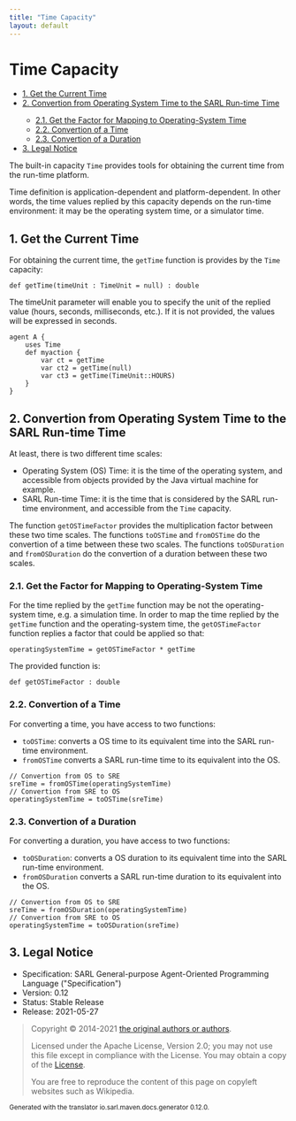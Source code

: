 ```yaml
---
title: "Time Capacity"
layout: default
---
```


# Time Capacity


<ul class="page_outline" id="page_outline">

<li><a href="#1-get-the-current-time">1. Get the Current Time</a></li>
<li><a href="#2-convertion-from-operating-system-time-to-the-sarl-run-time-time">2. Convertion from Operating System Time to the SARL Run-time Time</a></li>
<ul>
  <li><a href="#21-get-the-factor-for-mapping-to-operating-system-time">2.1. Get the Factor for Mapping to Operating-System Time</a></li>
  <li><a href="#22-convertion-of-a-time">2.2. Convertion of a Time</a></li>
  <li><a href="#23-convertion-of-a-duration">2.3. Convertion of a Duration</a></li>
</ul>
<li><a href="#3-legal-notice">3. Legal Notice</a></li>

</ul>


The built-in capacity `Time` provides tools for obtaining the current time from the run-time platform.

Time definition is application-dependent and platform-dependent. In other words,
the time values replied by this capacity depends on the run-time environment:
it may be the operating system time, or a simulator time.





## 1. Get the Current Time

For obtaining the current time, the `getTime` function is provides by the `Time` capacity:

```sarl
def getTime(timeUnit : TimeUnit = null) : double
```



The timeUnit parameter will enable you to specify the unit of the replied
value (hours, seconds, milliseconds, etc.). If it is not provided,
the values will be expressed in seconds.

```sarl
agent A {
	uses Time
	def myaction {
		var ct = getTime
		var ct2 = getTime(null)
		var ct3 = getTime(TimeUnit::HOURS)
	}
}
```



## 2. Convertion from Operating System Time to the SARL Run-time Time

At least, there is two different time scales:

* Operating System (OS) Time: it is the time of the operating system, and accessible from objects provided by the Java virtual machine for example.
* SARL Run-time Time: it is the time that is considered by the SARL run-time environment, and accessible from the `Time` capacity.


The function `getOSTimeFactor` provides the multiplication factor between these two time scales.
The functions `toOSTime` and `fromOSTime` do the convertion of a time between these two scales.
The functions `toOSDuration` and `fromOSDuration` do the convertion of a duration between these two scales.


### 2.1. Get the Factor for Mapping to Operating-System Time

For the time replied by the `getTime` function may be not the operating-system time, e.g. a simulation time.
In order to map the time replied by the `getTime` function and the operating-system time, the
`getOSTimeFactor` function replies a factor that could be applied so that:

```sarl
operatingSystemTime = getOSTimeFactor * getTime
```



The provided function is:

```sarl
def getOSTimeFactor : double
```



### 2.2. Convertion of a Time

For converting a time, you have access to two functions:

* `toOSTime`: converts a OS time to its equivalent time into the SARL run-time environment. 
* `fromOSTime` converts a SARL run-time time to its equivalent into the OS.

```sarl
// Convertion from OS to SRE
sreTime = fromOSTime(operatingSystemTime)
// Convertion from SRE to OS
operatingSystemTime = toOSTime(sreTime)
```



### 2.3. Convertion of a Duration

For converting a duration, you have access to two functions:

* `toOSDuration`: converts a OS duration to its equivalent time into the SARL run-time environment. 
* `fromOSDuration` converts a SARL run-time duration to its equivalent into the OS.

```sarl
// Convertion from OS to SRE
sreTime = fromOSDuration(operatingSystemTime)
// Convertion from SRE to OS
operatingSystemTime = toOSDuration(sreTime)
```



## 3. Legal Notice

* Specification: SARL General-purpose Agent-Oriented Programming Language ("Specification")
* Version: 0.12
* Status: Stable Release
* Release: 2021-05-27

> Copyright &copy; 2014-2021 [the original authors or authors](http://www.sarl.io/about/index.html).
>
> Licensed under the Apache License, Version 2.0;
> you may not use this file except in compliance with the License.
> You may obtain a copy of the [License](http://www.apache.org/licenses/LICENSE-2.0).
>
> You are free to reproduce the content of this page on copyleft websites such as Wikipedia.

<small>Generated with the translator io.sarl.maven.docs.generator 0.12.0.</small>
